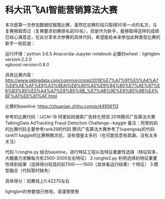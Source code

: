 # 科大讯飞AI智能营销算法大赛
本次是第一次参加数据挖掘类比赛，虽然在初赛阶段只取得50多一点的名次，与复赛擦肩而过（复赛要求初赛排名前50名），但是作为新手，能够取得这样的成绩已经心满意足，在此分享本次参赛的具体代码，希望能给未来参加此种类型比赛的新手一些启迪：

运行环境：python 3.6.5    Anaconda-Jupyter notebook
必要的wheel：lightgbm    version:2.2.0     
             xgboost     version:0.8.0

具体比赛内容：http://www.pkbigdata.com/common/cmpt/2018%E7%A7%91%E5%A4%A7%E8%AE%AF%E9%A3%9EAI%E8%90%A5%E9%94%80%E7%AE%97%E6%B3%95%E5%A4%A7%E8%B5%9B_%E7%AB%9E%E8%B5%9B%E4%BF%A1%E6%81%AF.html

比赛的baseline:
https://zhuanlan.zhihu.com/p/44956113

参考的比赛代码：IJCAI-18 阿里妈妈搜索广告转化预测
               2018腾讯广告算法大赛
	       TalkingData AdTracking Fraud Detection Challenge--kaggle
备注：阿里妈妈的比赛代码主要参考rank29的代码
      腾讯广告算法大赛参考了liupengsay的代码rank11
      kaggle的比赛稍微浏览，没有借鉴太多的（也可能信息有疏漏，没有太多关注）

代码
1.ronghe.py       结合baseline，进行特征工程以及特征重要性选择（特征较多，大概暴力求解每次有2500-3000左右特征）
2.ronghe2.py      利用选择的特征重要性得到结果（选择得分较高的前1100——1500（具体看运行结果）个特征）
3.模型融合（代码暂时缺失）

具体得分：初赛线上0.42270左右


lightgbm的参数值已修改，请谨慎使用
